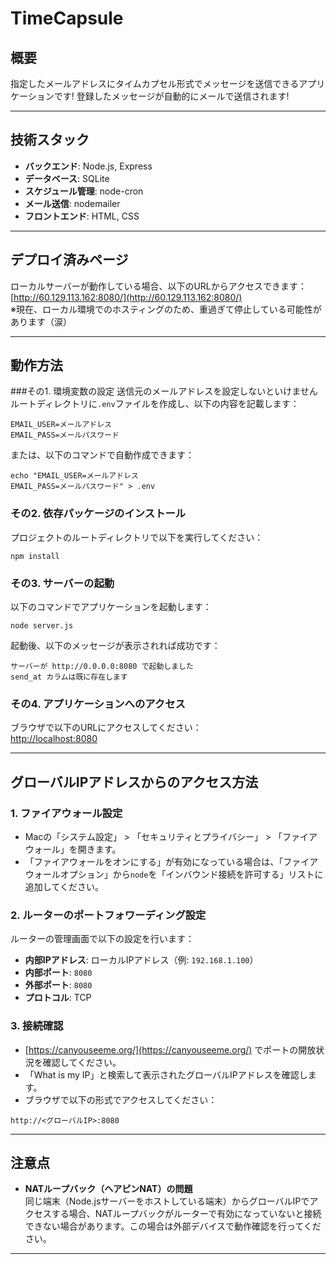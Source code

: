 # TimeCapsule

## 概要
指定したメールアドレスにタイムカプセル形式でメッセージを送信できるアプリケーションです!
登録したメッセージが自動的にメールで送信されます!

---

## 技術スタック
- **バックエンド**: Node.js, Express  
- **データベース**: SQLite  
- **スケジュール管理**: node-cron  
- **メール送信**: nodemailer  
- **フロントエンド**: HTML, CSS  

---

## デプロイ済みページ
ローカルサーバーが動作している場合、以下のURLからアクセスできます：  
[http://60.129.113.162:8080/](http://60.129.113.162:8080/)  
※現在、ローカル環境でのホスティングのため、重過ぎて停止している可能性があります（涙）

---

## 動作方法

###その1. 環境変数の設定
送信元のメールアドレスを設定しないといけません
ルートディレクトリに`.env`ファイルを作成し、以下の内容を記載します：

```
EMAIL_USER=メールアドレス
EMAIL_PASS=メールパスワード
```

または、以下のコマンドで自動作成できます：

```
echo "EMAIL_USER=メールアドレス
EMAIL_PASS=メールパスワード" > .env
```

### その2. 依存パッケージのインストール
プロジェクトのルートディレクトリで以下を実行してください：

```
npm install
```

### その3. サーバーの起動
以下のコマンドでアプリケーションを起動します：

```
node server.js
```

起動後、以下のメッセージが表示されれば成功です：

```
サーバーが http://0.0.0.0:8080 で起動しました
send_at カラムは既に存在します
```

### その4. アプリケーションへのアクセス
ブラウザで以下のURLにアクセスしてください：  
[http://localhost:8080](http://localhost:8080)

---

## グローバルIPアドレスからのアクセス方法

### 1. ファイアウォール設定
- Macの「システム設定」 > 「セキュリティとプライバシー」 > 「ファイアウォール」を開きます。  
- 「ファイアウォールをオンにする」が有効になっている場合は、「ファイアウォールオプション」から`node`を「インバウンド接続を許可する」リストに追加してください。

### 2. ルーターのポートフォワーディング設定
ルーターの管理画面で以下の設定を行います：

- **内部IPアドレス**: ローカルIPアドレス（例: `192.168.1.100`）  
- **内部ポート**: `8080`  
- **外部ポート**: `8080`  
- **プロトコル**: TCP  

### 3. 接続確認
- [https://canyouseeme.org/](https://canyouseeme.org/) でポートの開放状況を確認してください。  
- 「What is my IP」と検索して表示されたグローバルIPアドレスを確認します。  
- ブラウザで以下の形式でアクセスしてください：

```
http://<グローバルIP>:8080
```

---

## 注意点
- **NATループバック（ヘアピンNAT）の問題**  
  同じ端末（Node.jsサーバーをホストしている端末）からグローバルIPでアクセスする場合、NATループバックがルーターで有効になっていないと接続できない場合があります。この場合は外部デバイスで動作確認を行ってください。

---
